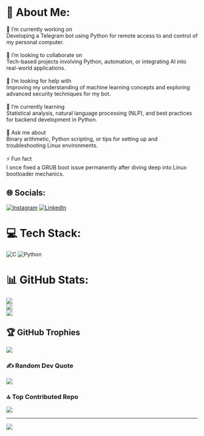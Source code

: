# 💫 About Me:
🔭 I’m currently working on<br>Developing a Telegram bot using Python for remote access to and control of my personal computer.<br><br>👯 I’m looking to collaborate on<br>Tech-based projects involving Python, automation, or integrating AI into real-world applications.<br><br>🤝 I’m looking for help with<br>Improving my understanding of machine learning concepts and exploring advanced security techniques for my bot.<br><br>🌱 I’m currently learning<br>Statistical analysis, natural language processing (NLP), and best practices for backend development in Python.<br><br>💬 Ask me about<br>Binary arithmetic, Python scripting, or tips for setting up and troubleshooting Linux environments.<br><br>⚡ Fun fact<br>I once fixed a GRUB boot issue permanently after diving deep into Linux bootloader mechanics.


## 🌐 Socials:
[![Instagram](https://img.shields.io/badge/Instagram-%23E4405F.svg?logo=Instagram&logoColor=white)](https://instagram.com/amrnagy.me) [![LinkedIn](https://img.shields.io/badge/LinkedIn-%230077B5.svg?logo=linkedin&logoColor=white)](https://linkedin.com/in/amr-nagy-2a2293243) 

# 💻 Tech Stack:
![C](https://img.shields.io/badge/c-%2300599C.svg?style=for-the-badge&logo=c&logoColor=white) ![Python](https://img.shields.io/badge/python-3670A0?style=for-the-badge&logo=python&logoColor=ffdd54)
# 📊 GitHub Stats:
![](https://github-readme-stats.vercel.app/api?username=AmrNagy10&theme=highcontrast&hide_border=false&include_all_commits=true&count_private=true)<br/>
![](https://github-readme-streak-stats.herokuapp.com/?user=AmrNagy10&theme=highcontrast&hide_border=false)<br/>
![](https://github-readme-stats.vercel.app/api/top-langs/?username=AmrNagy10&theme=highcontrast&hide_border=false&include_all_commits=true&count_private=true&layout=compact)

## 🏆 GitHub Trophies
![](https://github-profile-trophy.vercel.app/?username=AmrNagy10&theme=radical&no-frame=false&no-bg=false&margin-w=4)

### ✍️ Random Dev Quote
![](https://quotes-github-readme.vercel.app/api?type=horizontal&theme=merko)

### 🔝 Top Contributed Repo
![](https://github-contributor-stats.vercel.app/api?username=AmrNagy10&limit=5&theme=dark&combine_all_yearly_contributions=true)

---
[![](https://visitcount.itsvg.in/api?id=AmrNagy10&icon=1&color=13)](https://visitcount.itsvg.in)

<!-- Proudly created with GPRM ( https://gprm.itsvg.in ) -->